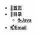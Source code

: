 - [**📖首页**](/README)
- **🔖目录**
    - [**☕Java**](/Java/README.md)
- [**📫Email**](mailto:tang_0416@126.com)
